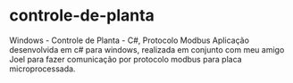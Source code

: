 # controle-de-planta
Windows - Controle de Planta - C#, Protocolo Modbus
Aplicação desenvolvida em c# para windows, realizada em conjunto com meu amigo Joel para fazer comunicação por protocolo modbus para placa microprocessada.
